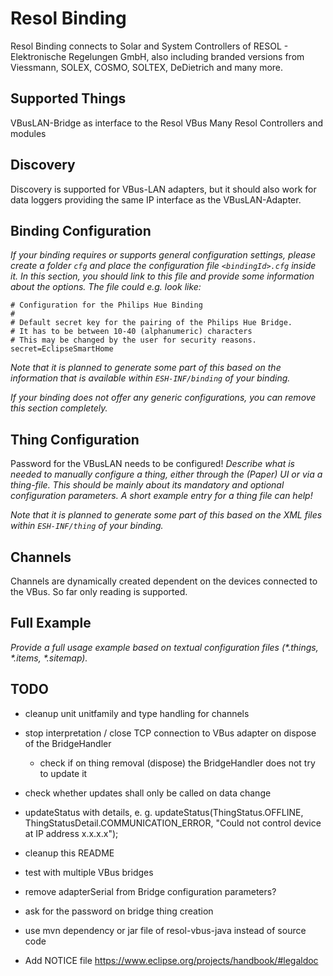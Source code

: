 # Resol Binding

Resol Binding connects to Solar and System Controllers of RESOL - Elektronische Regelungen GmbH, also including branded versions from Viessmann, SOLEX, COSMO, SOLTEX, DeDietrich and many more.

## Supported Things

VBusLAN-Bridge as interface to the Resol VBus
Many Resol Controllers and modules

## Discovery

Discovery is supported for VBus-LAN adapters, but it should also work for data loggers providing the same IP interface as the VBusLAN-Adapter. 

## Binding Configuration

_If your binding requires or supports general configuration settings, please create a folder ```cfg``` and place the configuration file ```<bindingId>.cfg``` inside it. In this section, you should link to this file and provide some information about the options. The file could e.g. look like:_

```
# Configuration for the Philips Hue Binding
#
# Default secret key for the pairing of the Philips Hue Bridge.
# It has to be between 10-40 (alphanumeric) characters 
# This may be changed by the user for security reasons.
secret=EclipseSmartHome
```

_Note that it is planned to generate some part of this based on the information that is available within ```ESH-INF/binding``` of your binding._

_If your binding does not offer any generic configurations, you can remove this section completely._

## Thing Configuration

Password for the VBusLAN needs to be configured!
_Describe what is needed to manually configure a thing, either through the (Paper) UI or via a thing-file. This should be mainly about its mandatory and optional configuration parameters. A short example entry for a thing file can help!_

_Note that it is planned to generate some part of this based on the XML files within ```ESH-INF/thing``` of your binding._

## Channels

Channels are dynamically created dependent on the devices connected to the VBus. So far only reading is supported.

## Full Example

_Provide a full usage example based on textual configuration files (*.things, *.items, *.sitemap)._

## TODO
- cleanup unit unitfamily and type handling for channels
- stop interpretation / close TCP connection to VBus adapter on dispose of the BridgeHandler
  * check if on thing removal (dispose) the BridgeHandler does not try to update it
- check whether updates shall only be called on data change
- updateStatus with details, e. g. updateStatus(ThingStatus.OFFLINE, ThingStatusDetail.COMMUNICATION_ERROR, "Could not control device at IP address x.x.x.x");
- cleanup this README

- test with multiple VBus bridges
- remove adapterSerial from Bridge configuration parameters?
- ask for the password on bridge thing creation

- use mvn dependency or jar file of resol-vbus-java instead of source code

- Add NOTICE file https://www.eclipse.org/projects/handbook/#legaldoc
